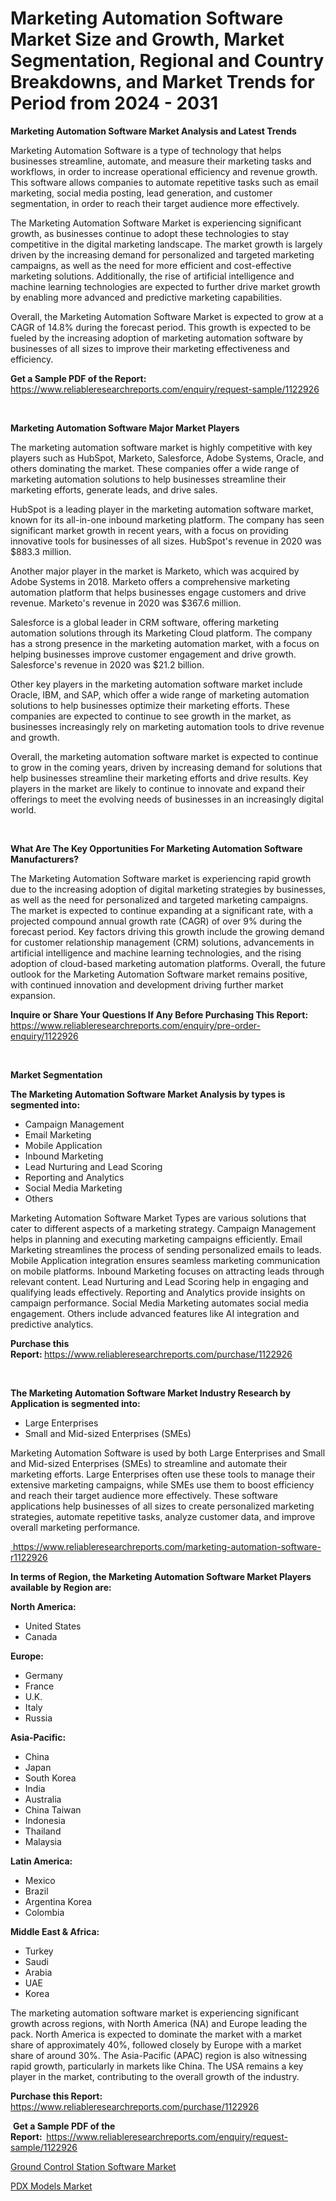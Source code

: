 <p><h1>Marketing Automation Software Market Size and Growth, Market Segmentation, Regional and Country Breakdowns, and Market Trends for Period from 2024 -  2031</h1></p><p><strong>Marketing Automation Software Market Analysis and Latest Trends</strong></p>
<p><p>Marketing Automation Software is a type of technology that helps businesses streamline, automate, and measure their marketing tasks and workflows, in order to increase operational efficiency and revenue growth. This software allows companies to automate repetitive tasks such as email marketing, social media posting, lead generation, and customer segmentation, in order to reach their target audience more effectively.</p><p>The Marketing Automation Software Market is experiencing significant growth, as businesses continue to adopt these technologies to stay competitive in the digital marketing landscape. The market growth is largely driven by the increasing demand for personalized and targeted marketing campaigns, as well as the need for more efficient and cost-effective marketing solutions. Additionally, the rise of artificial intelligence and machine learning technologies are expected to further drive market growth by enabling more advanced and predictive marketing capabilities.</p><p>Overall, the Marketing Automation Software Market is expected to grow at a CAGR of 14.8% during the forecast period. This growth is expected to be fueled by the increasing adoption of marketing automation software by businesses of all sizes to improve their marketing effectiveness and efficiency.</p></p>
<p><strong>Get a Sample PDF of the Report:&nbsp;</strong> <a href="https://www.reliableresearchreports.com/enquiry/request-sample/1122926">https://www.reliableresearchreports.com/enquiry/request-sample/1122926</a></p>
<p>&nbsp;</p>
<p><strong>Marketing Automation Software Major Market Players</strong></p>
<p><p>The marketing automation software market is highly competitive with key players such as HubSpot, Marketo, Salesforce, Adobe Systems, Oracle, and others dominating the market. These companies offer a wide range of marketing automation solutions to help businesses streamline their marketing efforts, generate leads, and drive sales.</p><p>HubSpot is a leading player in the marketing automation software market, known for its all-in-one inbound marketing platform. The company has seen significant market growth in recent years, with a focus on providing innovative tools for businesses of all sizes. HubSpot's revenue in 2020 was $883.3 million.</p><p>Another major player in the market is Marketo, which was acquired by Adobe Systems in 2018. Marketo offers a comprehensive marketing automation platform that helps businesses engage customers and drive revenue. Marketo's revenue in 2020 was $367.6 million.</p><p>Salesforce is a global leader in CRM software, offering marketing automation solutions through its Marketing Cloud platform. The company has a strong presence in the marketing automation market, with a focus on helping businesses improve customer engagement and drive growth. Salesforce's revenue in 2020 was $21.2 billion.</p><p>Other key players in the marketing automation software market include Oracle, IBM, and SAP, which offer a wide range of marketing automation solutions to help businesses optimize their marketing efforts. These companies are expected to continue to see growth in the market, as businesses increasingly rely on marketing automation tools to drive revenue and growth.</p><p>Overall, the marketing automation software market is expected to continue to grow in the coming years, driven by increasing demand for solutions that help businesses streamline their marketing efforts and drive results. Key players in the market are likely to continue to innovate and expand their offerings to meet the evolving needs of businesses in an increasingly digital world.</p></p>
<p>&nbsp;</p>
<p><strong>What Are The Key Opportunities For Marketing Automation Software Manufacturers?</strong></p>
<p><p>The Marketing Automation Software market is experiencing rapid growth due to the increasing adoption of digital marketing strategies by businesses, as well as the need for personalized and targeted marketing campaigns. The market is expected to continue expanding at a significant rate, with a projected compound annual growth rate (CAGR) of over 9% during the forecast period. Key factors driving this growth include the growing demand for customer relationship management (CRM) solutions, advancements in artificial intelligence and machine learning technologies, and the rising adoption of cloud-based marketing automation platforms. Overall, the future outlook for the Marketing Automation Software market remains positive, with continued innovation and development driving further market expansion.</p></p>
<p><strong>Inquire or Share Your Questions If Any Before Purchasing This Report:</strong> <a href="https://www.reliableresearchreports.com/enquiry/pre-order-enquiry/1122926">https://www.reliableresearchreports.com/enquiry/pre-order-enquiry/1122926</a></p>
<p>&nbsp;</p>
<p><strong>Market Segmentation</strong></p>
<p><strong>The Marketing Automation Software Market Analysis by types is segmented into:</strong></p>
<p><ul><li>Campaign Management</li><li>Email Marketing</li><li>Mobile Application</li><li>Inbound Marketing</li><li>Lead Nurturing and Lead Scoring</li><li>Reporting and Analytics</li><li>Social Media Marketing</li><li>Others</li></ul></p>
<p><p>Marketing Automation Software Market Types are various solutions that cater to different aspects of a marketing strategy. Campaign Management helps in planning and executing marketing campaigns efficiently. Email Marketing streamlines the process of sending personalized emails to leads. Mobile Application integration ensures seamless marketing communication on mobile platforms. Inbound Marketing focuses on attracting leads through relevant content. Lead Nurturing and Lead Scoring help in engaging and qualifying leads effectively. Reporting and Analytics provide insights on campaign performance. Social Media Marketing automates social media engagement. Others include advanced features like AI integration and predictive analytics.</p></p>
<p><strong>Purchase this Report:&nbsp;</strong><a href="https://www.reliableresearchreports.com/purchase/1122926">https://www.reliableresearchreports.com/purchase/1122926</a></p>
<p>&nbsp;</p>
<p><strong>The Marketing Automation Software Market Industry Research by Application is segmented into:</strong></p>
<p><ul><li>Large Enterprises</li><li>Small and Mid-sized Enterprises (SMEs)</li></ul></p>
<p><p>Marketing Automation Software is used by both Large Enterprises and Small and Mid-sized Enterprises (SMEs) to streamline and automate their marketing efforts. Large Enterprises often use these tools to manage their extensive marketing campaigns, while SMEs use them to boost efficiency and reach their target audience more effectively. These software applications help businesses of all sizes to create personalized marketing strategies, automate repetitive tasks, analyze customer data, and improve overall marketing performance.</p></p>
<p><a href="https://www.reliableresearchreports.com/marketing-automation-software-r1122926">&nbsp;https://www.reliableresearchreports.com/marketing-automation-software-r1122926</a></p>
<p><strong>In terms of Region, the Marketing Automation Software Market Players available by Region are:</strong></p>
<p>
    <p> <strong> North America: </strong>
        <ul>
            <li>United States</li>
            <li>Canada</li>
        </ul>
        </p> 
    <p> <strong> Europe: </strong>
        <ul>
            <li>Germany</li>
            <li>France</li>
            <li>U.K.</li>
            <li>Italy</li>
            <li>Russia</li>
        </ul>
        </p> 
    <p> <strong> Asia-Pacific: </strong>
        <ul>
            <li>China</li>
            <li>Japan</li>
            <li>South Korea</li>
            <li>India</li>
            <li>Australia</li>
            <li>China Taiwan</li>
            <li>Indonesia</li>
            <li>Thailand</li>
            <li>Malaysia</li>
        </ul>
        </p> 
    <p> <strong> Latin America: </strong>
        <ul>
            <li>Mexico</li>
            <li>Brazil</li>
            <li>Argentina Korea</li>
            <li>Colombia</li>
        </ul>
        </p> 
    <p> <strong> Middle East & Africa: </strong>
        <ul>
            <li>Turkey</li>
            <li>Saudi</li>
            <li>Arabia</li>
            <li>UAE</li>
            <li>Korea</li>
        </ul>
    </p>
    </p>
<p><p>The marketing automation software market is experiencing significant growth across regions, with North America (NA) and Europe leading the pack. North America is expected to dominate the market with a market share of approximately 40%, followed closely by Europe with a market share of around 30%. The Asia-Pacific (APAC) region is also witnessing rapid growth, particularly in markets like China. The USA remains a key player in the market, contributing to the overall growth of the industry.</p></p>
<p><strong>Purchase this Report: </strong><a href="https://www.reliableresearchreports.com/purchase/1122926">https://www.reliableresearchreports.com/purchase/1122926</a></p>
<p>&nbsp;<strong>Get a Sample PDF of the Report:&nbsp;&nbsp;</strong><a href="https://www.reliableresearchreports.com/enquiry/request-sample/1122926">https://www.reliableresearchreports.com/enquiry/request-sample/1122926</a></p>
<p><strong></strong></p>
<p><p><a href="https://github.com/kmatchooka/Market-Research-Report-List-1/blob/main/ground-control-station-software-market.md">Ground Control Station Software Market</a></p><p><a href="https://github.com/zmnbyevx75/Market-Research-Report-List-1/blob/main/pdx-models-market.md">PDX Models Market</a></p></p>